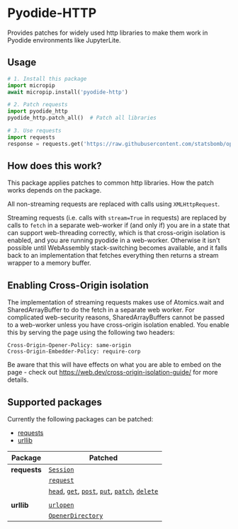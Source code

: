 # Pyodide-HTTP

Provides patches for widely used http libraries to make them work in Pyodide environments like JupyterLite.

## Usage

```python
# 1. Install this package
import micropip
await micropip.install('pyodide-http')

# 2. Patch requests
import pyodide_http
pyodide_http.patch_all()  # Patch all libraries

# 3. Use requests
import requests
response = requests.get('https://raw.githubusercontent.com/statsbomb/open-data/master/data/lineups/15946.json')
```

## How does this work?

This package applies patches to common http libraries. How the patch works depends on the package.

All non-streaming requests are replaced with calls using `XMLHttpRequest`. 

Streaming requests (i.e. calls with `stream=True` in requests) are replaced by calls to `fetch` in a separate web-worker if (and only if) you are in a state that can support web-threading correctly, which is that cross-origin isolation is enabled, and you are running pyodide in a web-worker. Otherwise it isn't possible until WebAssembly stack-switching becomes available, and it falls back to an implementation that fetches everything then returns a stream wrapper to a memory buffer.

## Enabling Cross-Origin isolation

The implementation of streaming requests makes use of Atomics.wait and SharedArrayBuffer to do the fetch in a separate web worker. For complicated web-security reasons, SharedArrayBuffers cannot be passed to a web-worker unless you have cross-origin isolation enabled. You enable this by serving the page using the following two headers:

    Cross-Origin-Opener-Policy: same-origin
    Cross-Origin-Embedder-Policy: require-corp

Be aware that this will have effects on what you are able to embed on the page - check out https://web.dev/cross-origin-isolation-guide/ for more details.

## Supported packages

Currently the following packages can be patched:
- [requests](https://requests.readthedocs.io/en/latest/)
- [urllib](https://docs.python.org/3/library/urllib.request.html)

| Package      | Patched                                                                                                                                                                                                                                                                                                                                                                                                                                          |
|--------------|--------------------------------------------------------------------------------------------------------------------------------------------------------------------------------------------------------------------------------------------------------------------------------------------------------------------------------------------------------------------------------------------------------------------------------------------------|
| **requests** | [`Session`](https://requests.readthedocs.io/en/latest/api/#requests.Session)                                                                                                                                                                                                                                                                                                                                                                     | 
|              | [`request`](https://requests.readthedocs.io/en/latest/api/#requests.request)                                                                                                                                                                                                                                                                                                                                                                     |                                                                                                                                                                                                                                                                                                                                                                     
|              | [`head`](https://requests.readthedocs.io/en/latest/api/#requests.head), [`get`](https://requests.readthedocs.io/en/latest/api/#requests.get), [`post`](https://requests.readthedocs.io/en/latest/api/#requests.post), [`put`](https://requests.readthedocs.io/en/latest/api/#requests.put), [`patch`](https://requests.readthedocs.io/en/latest/api/#requests.patch), [`delete`](https://requests.readthedocs.io/en/latest/api/#requests.delete) |
|              |                                                                                                                                                                                                                                                                                                                                                                                                                                                  |
| **urllib**   | [`urlopen`](https://docs.python.org/3/library/urllib.request.html#urllib.request.urlopen)                                                                                                                                                                                                                                                                                                                                                        |
|              | [`OpenerDirectory`](https://docs.python.org/3/library/urllib.request.html#urllib.request.OpenerDirector)                                                                                                                                                                                                                                                                                                                                         |

